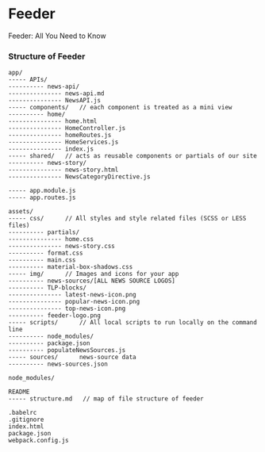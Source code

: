 # Feeder
Feeder: All You Need to Know

### Structure of Feeder

    app/
    ----- APIs/
    ---------- news-api/
    --------------- news-api.md
    --------------- NewsAPI.js
    ----- components/   // each component is treated as a mini view
    ---------- home/
    --------------- home.html
    --------------- HomeController.js
    --------------- homeRoutes.js
    --------------- HomeServices.js
    --------------- index.js
    ----- shared/   // acts as reusable components or partials of our site
    ---------- news-story/
    --------------- news-story.html
    --------------- NewsCategoryDirective.js

    ----- app.module.js
    ----- app.routes.js

    assets/
    ----- css/      // All styles and style related files (SCSS or LESS files)
    ---------- partials/
    --------------- home.css
    --------------- news-story.css
    ---------- format.css
    ---------- main.css
    ---------- material-box-shadows.css
    ----- img/      // Images and icons for your app
    ---------- news-sources/[ALL NEWS SOURCE LOGOS]
    ---------- TLP-blocks/
    --------------- latest-news-icon.png
    --------------- popular-news-icon.png
    --------------- top-news-icon.png
    ---------- feeder-logo.png
    ----- scripts/      // All local scripts to run locally on the command line
    ---------- node_modules/
    ---------- package.json
    ---------- populateNewsSources.js
    ----- sources/      news-source data
    ---------- news-sources.json

    node_modules/

    README
    ----- structure.md   // map of file structure of feeder

    .babelrc
    .gitignore
    index.html
    package.json
    webpack.config.js
